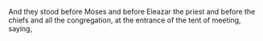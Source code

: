 And they stood before Moses and before Eleazar the priest and before the chiefs and all the congregation, at the entrance of the tent of meeting, saying,

